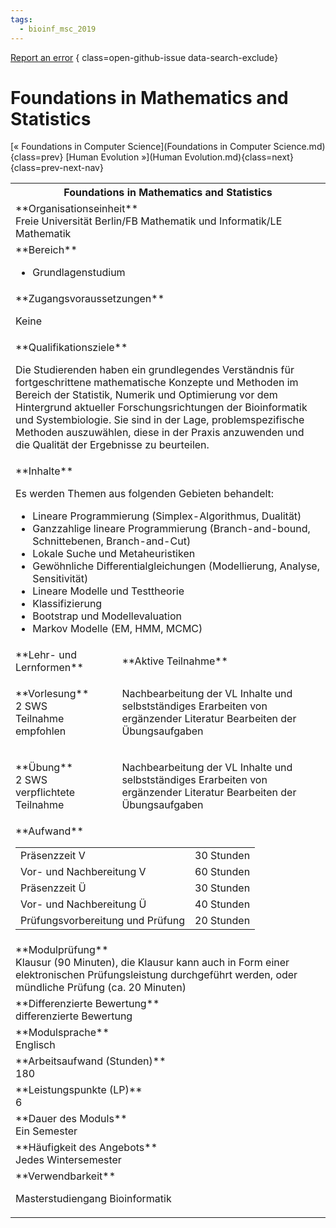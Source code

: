 ```yaml
---
tags:
  - bioinf_msc_2019
---
```

[Report an error](https://github.com/SGSSGene/FUB-SUP/issues/new?title=Error%20in%20%22Foundations%20in%20Mathematics%20and%20Statistics%22&body=There%20seems%20to%20be%20an%20error%20in%20module%20%22Foundations%20in%20Mathematics%20and%20Statistics%22%2E%0A%0A%3CDescribe%20here%20a%20slightly%20more%20detailed%20description%20of%20what%20is%20wrong%3E&labels=bug)
{ class=open-github-issue data-search-exclude}

# Foundations in Mathematics and Statistics

[« Foundations in Computer Science](Foundations in Computer Science.md){class=prev}
[Human Evolution »](Human Evolution.md){class=next}
{class=prev-next-nav}

<table markdown id="moduledesc">
<tr markdown class="moduledesc_head"><th colspan="2">Foundations in Mathematics and Statistics </th></tr>
<tr markdown><td colspan="2">**Organisationseinheit**   <br>Freie Universität Berlin/FB Mathematik und Informatik/LE Mathematik</td></tr>

<tr markdown><td colspan="2">**Bereich**<br>


- Grundlagenstudium

</td></tr>

<tr markdown><td colspan="2">**Zugangsvoraussetzungen** <br>

Keine


</td></tr>
<tr markdown><td colspan="2">**Qualifikationsziele**    <br>

Die Studierenden haben ein grundlegendes Verständnis für fortgeschrittene
mathematische Konzepte und Methoden im Bereich der Statistik, Numerik und
Optimierung vor dem Hintergrund aktueller Forschungsrichtungen der
Bioinformatik und Systembiologie. Sie sind in der Lage, problemspezifische
Methoden auszuwählen, diese in der Praxis anzuwenden und die Qualität der
Ergebnisse zu beurteilen.


</td></tr>
<tr markdown><td colspan="2">**Inhalte**                <br>

Es werden Themen aus folgenden Gebieten behandelt:

- Lineare Programmierung (Simplex-Algorithmus, Dualität)
- Ganzzahlige lineare Programmierung (Branch-and-bound, Schnittebenen,
  Branch-and-Cut)
- Lokale Suche und Metaheuristiken
- Gewöhnliche Differentialgleichungen (Modellierung, Analyse, Sensitivität)
- Lineare Modelle und Testtheorie
- Klassifizierung
- Bootstrap und Modellevaluation
- Markov Modelle (EM, HMM, MCMC)


</td></tr>

<tr markdown><td>**Lehr- und Lernformen**</td><td>**Aktive Teilnahme**</td></tr>
<tr markdown><td> **Vorlesung** <br>2 SWS <br> Teilnahme empfohlen</td><td>

Nachbearbeitung der VL Inhalte und selbstständiges Erarbeiten von ergänzender Literatur
Bearbeiten der Übungsaufgaben
</td></tr>
<tr markdown><td> **Übung** <br>2 SWS <br> verpflichtete Teilnahme</td><td>

Nachbearbeitung der VL Inhalte und selbstständiges Erarbeiten von ergänzender Literatur
Bearbeiten der Übungsaufgaben
</td></tr>
<tr markdown><td colspan="2">**Aufwand**                <br>
<table class="aufwand_table">
<tr><td>Präsenzzeit V</td><td>30 Stunden</td></tr>
<tr><td>Vor- und Nachbereitung V</td><td>60 Stunden</td></tr>
<tr><td>Präsenzzeit Ü</td><td>30 Stunden</td></tr>
<tr><td>Vor- und Nachbereitung Ü</td><td>40 Stunden</td></tr>
<tr><td>Prüfungsvorbereitung und Prüfung</td><td>20 Stunden</td></tr>
</table>

</td></tr>
<tr markdown><td colspan="2">**Modulprüfung**             <br>Klausur (90 Minuten), die Klausur kann auch in Form einer elektronischen
Prüfungsleistung durchgeführt werden, oder mündliche Prüfung (ca. 20
Minuten)


</td></tr>
<tr markdown><td colspan="2">**Differenzierte Bewertung** <br>differenzierte Bewertung

</td></tr>
<tr markdown><td colspan="2">**Modulsprache**             <br>Englisch</td></tr>
<tr markdown><td colspan="2">**Arbeitsaufwand (Stunden)** <br>180</td></tr>
<tr markdown><td colspan="2">**Leistungspunkte (LP)**     <br>6</td></tr>
<tr markdown><td colspan="2">**Dauer des Moduls**         <br>Ein Semester</td></tr>
<tr markdown><td colspan="2">**Häufigkeit des Angebots**  <br>Jedes Wintersemester</td></tr>
<tr markdown><td colspan="2">**Verwendbarkeit**           <br>

Masterstudiengang Bioinformatik


</td></tr>


</table>
